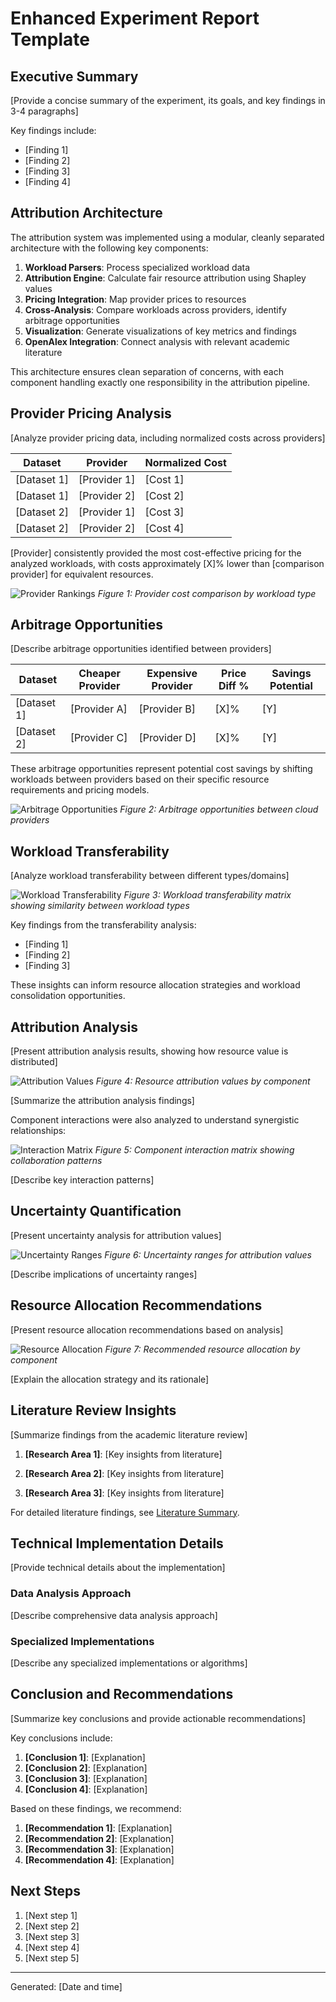 # Enhanced Experiment Report Template

## Executive Summary

[Provide a concise summary of the experiment, its goals, and key findings in 3-4 paragraphs]

Key findings include:
- [Finding 1]
- [Finding 2]
- [Finding 3]
- [Finding 4]

## Attribution Architecture

The attribution system was implemented using a modular, cleanly separated architecture with the following key components:

1. **Workload Parsers**: Process specialized workload data
2. **Attribution Engine**: Calculate fair resource attribution using Shapley values
3. **Pricing Integration**: Map provider prices to resources
4. **Cross-Analysis**: Compare workloads across providers, identify arbitrage opportunities
5. **Visualization**: Generate visualizations of key metrics and findings
6. **OpenAlex Integration**: Connect analysis with relevant academic literature

This architecture ensures clean separation of concerns, with each component handling exactly one responsibility in the attribution pipeline.

## Provider Pricing Analysis

[Analyze provider pricing data, including normalized costs across providers]

| Dataset | Provider | Normalized Cost |
|---------|----------|-----------------|
| [Dataset 1] | [Provider 1] | [Cost 1] |
| [Dataset 1] | [Provider 2] | [Cost 2] |
| [Dataset 2] | [Provider 1] | [Cost 3] |
| [Dataset 2] | [Provider 2] | [Cost 4] |

[Provider] consistently provided the most cost-effective pricing for the analyzed workloads, with costs approximately [X]% lower than [comparison provider] for equivalent resources.

![Provider Rankings](visualizations/provider_rankings.png)
*Figure 1: Provider cost comparison by workload type*

## Arbitrage Opportunities

[Describe arbitrage opportunities identified between providers]

| Dataset | Cheaper Provider | Expensive Provider | Price Diff % | Savings Potential |
|---------|------------------|-------------------|--------------|-------------------|
| [Dataset 1] | [Provider A] | [Provider B] | [X]% | [Y] |
| [Dataset 2] | [Provider C] | [Provider D] | [X]% | [Y] |

These arbitrage opportunities represent potential cost savings by shifting workloads between providers based on their specific resource requirements and pricing models.

![Arbitrage Opportunities](visualizations/arbitrage_opportunities.png)
*Figure 2: Arbitrage opportunities between cloud providers*

## Workload Transferability

[Analyze workload transferability between different types/domains]

![Workload Transferability](visualizations/workload_transferability.png)
*Figure 3: Workload transferability matrix showing similarity between workload types*

Key findings from the transferability analysis:
- [Finding 1]
- [Finding 2]
- [Finding 3]

These insights can inform resource allocation strategies and workload consolidation opportunities.

## Attribution Analysis

[Present attribution analysis results, showing how resource value is distributed]

![Attribution Values](visualizations/attribution_values.png)
*Figure 4: Resource attribution values by component*

[Summarize the attribution analysis findings]

Component interactions were also analyzed to understand synergistic relationships:

![Interaction Matrix](visualizations/interaction_matrix.png)
*Figure 5: Component interaction matrix showing collaboration patterns*

[Describe key interaction patterns]

## Uncertainty Quantification

[Present uncertainty analysis for attribution values]

![Uncertainty Ranges](visualizations/uncertainty.png)
*Figure 6: Uncertainty ranges for attribution values*

[Describe implications of uncertainty ranges]

## Resource Allocation Recommendations

[Present resource allocation recommendations based on analysis]

![Resource Allocation](visualizations/resource_allocation.png)
*Figure 7: Recommended resource allocation by component*

[Explain the allocation strategy and its rationale]

## Literature Review Insights

[Summarize findings from the academic literature review]

1. **[Research Area 1]**: [Key insights from literature]

2. **[Research Area 2]**: [Key insights from literature]

3. **[Research Area 3]**: [Key insights from literature]

For detailed literature findings, see [Literature Summary](literature/literature_summary.md).

## Technical Implementation Details

[Provide technical details about the implementation]

### Data Analysis Approach

[Describe comprehensive data analysis approach]

### Specialized Implementations

[Describe any specialized implementations or algorithms]

## Conclusion and Recommendations

[Summarize key conclusions and provide actionable recommendations]

Key conclusions include:

1. **[Conclusion 1]**: [Explanation]
2. **[Conclusion 2]**: [Explanation]
3. **[Conclusion 3]**: [Explanation]
4. **[Conclusion 4]**: [Explanation]

Based on these findings, we recommend:

1. **[Recommendation 1]**: [Explanation]
2. **[Recommendation 2]**: [Explanation]
3. **[Recommendation 3]**: [Explanation]
4. **[Recommendation 4]**: [Explanation]

## Next Steps

1. [Next step 1]
2. [Next step 2]
3. [Next step 3]
4. [Next step 4]
5. [Next step 5]

---

Generated: [Date and time]
